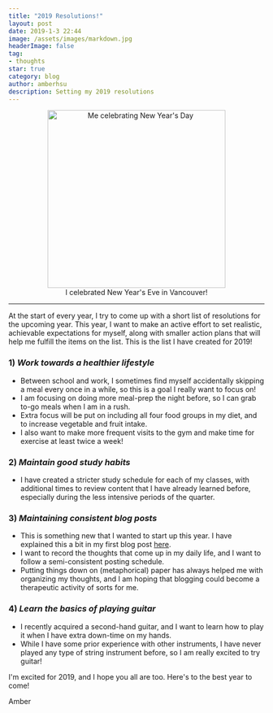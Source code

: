 ```yaml
---
title: "2019 Resolutions!"
layout: post
date: 2019-1-3 22:44
image: /assets/images/markdown.jpg
headerImage: false
tag:
- thoughts
star: true
category: blog
author: amberhsu
description: Setting my 2019 resolutions
---
```


<div style="text-align: center">
    <img class="image" src="https://amberhsuu.github.io/assets/images/new.jpg" alt="Me celebrating New Year's Day" width="350"/>
    <figcaption class="caption">I celebrated New Year's Eve in Vancouver!</figcaption>
</div>

---

At the start of every year, I try to come up with a short list of resolutions for the upcoming year. This year, I want to make an active effort to set realistic, achievable expectations for myself, along with smaller action plans that will help me fulfill the items on the list. This is the list I have created for 2019!


### 1) *Work towards a healthier lifestyle*
- Between school and work, I sometimes find myself accidentally skipping a meal every once in a while, so this is a goal I really want to focus on!
- I am focusing on doing more meal-prep the night before, so I can grab to-go meals when I am in a rush.
- Extra focus will be put on including all four food groups in my diet, and to increase vegetable and fruit intake.
- I also want to make more frequent visits to the gym and make time for exercise at least twice a week!


### 2) *Maintain good study habits*
- I have created a stricter study schedule for each of my classes, with additional times to review content that I have already learned before, especially during the less intensive periods of the quarter.


### 3) *Maintaining consistent blog posts*
- This is something new that I wanted to start up this year. I have explained this a bit in my first blog post [here](https://amberhsu.me/first-post/). 
- I want to record the thoughts that come up in my daily life, and I want to follow a semi-consistent posting schedule.
- Putting things down on (metaphorical) paper has always helped me with organizing my thoughts, and I am hoping that blogging could become a therapeutic activity of sorts for me.


### 4) *Learn the basics of playing guitar*
- I recently acquired a second-hand guitar, and I want to learn how to play it when I have extra down-time on my hands.
- While I have some prior experience with other instruments, I have never played any type of string instrument before, so I am really excited to try guitar!


I'm excited for 2019, and I hope you all are too. Here's to the best year to come!

Amber